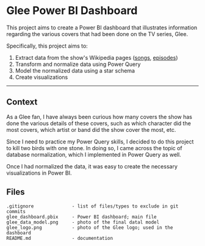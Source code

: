 # Glee Power BI Dashboard

This project aims to create a Power BI dashboard that illustrates information regarding the various covers that had been done on the TV series, Glee.

Specifically, this project aims to:
1. Extract data from the show's Wikipedia pages ([songs](https://en.wikipedia.org/wiki/Lists_of_songs_in_Glee_(TV_series)), [episodes](https://en.wikipedia.org/wiki/List_of_Glee_episodes))
2. Transform and normalize data using Power Query 
3. Model the normalized data using a star schema 
4. Create visualizations 

---

## Context

As a Glee fan, I have always been curious how many covers the show has done the various details of these covers, such as which character did the most covers, which artist or band did the show cover the most, etc. 

Since I need to practice my Power Query skills, I decided to do this project to kill two birds with one stone. In doing so, I came across the topic of database normalization, which I implemented in Power Query as well. 

Once I had normalized the data, it was easy to create the necessary visualizations in Power BI.

## Files

```
.gitignore              - list of files/types to exclude in git commits
glee_dashboard.pbix     - Power BI dashboard; main file
glee_data_model.png     - photo of the final datal model 
glee_logo.png           - photo of the Glee logo; used in the dashboard
README.md               - documentation
```